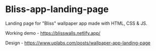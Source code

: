 # Bliss-app-landing-page
Landing page for "Bliss" wallpaper app made with HTML, CSS & JS.

Working demo - https://blisswalls.netlify.app/

Design - https://www.uplabs.com/posts/wallpaper-app-landing-page
